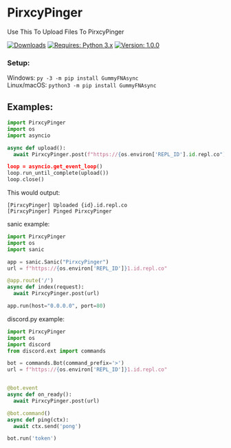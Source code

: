 # PirxcyPinger
Use This To Upload Files To PirxcyPinger

[![Downloads](https://pepy.tech/badge/PirxcyPinger)](https://pepy.tech/project/PirxcyPinger)
[![Requires: Python 3.x](https://img.shields.io/pypi/pyversions/PirxcyPinger.svg)](https://pypi.org/project/PirxcyPinger/)
[![Version: 1.0.0](https://img.shields.io/pypi/v/PirxcyPinger.svg)](https://pypi.org/project/PirxcyPinger/)

### Setup:
Windows: ``py -3 -m pip install GummyFNAsync``<br>
Linux/macOS: ``python3 -m pip install GummyFNAsync``

## Examples:
```python
import PirxcyPinger
import os
import asyncio

async def upload():
  await PirxcyPinger.post(f"https://{os.environ['REPL_ID'].id.repl.co")

loop = asyncio.get_event_loop()
loop.run_until_complete(upload())
loop.close()
```

This would output:<br>
```
[PirxcyPinger] Uploaded {id}.id.repl.co
[PirxcyPinger] Pinged PirxcyPinger
```

sanic example:
```python
import PirxcyPinger
import os
import sanic

app = sanic.Sanic("PirxcyPinger")
url = f"https://{os.environ['REPL_ID']}1.id.repl.co"

@app.route('/')
async def index(request):
  await PirxcyPinger.post(url)

app.run(host="0.0.0.0", port=80)
```

discord.py example:
```python
import PirxcyPinger
import os
import discord
from discord.ext import commands

bot = commands.Bot(command_prefix='>')
url = f"https://{os.environ['REPL_ID']}1.id.repl.co"


@bot.event
async def on_ready():
  await PirxcyPinger.post(url)

@bot.command()
async def ping(ctx):
  await ctx.send('pong')

bot.run('token')
```
